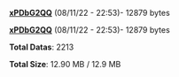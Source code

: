 [**xPDbG2QQ**](/data/xPDbG2QQ.txt) (08/11/22 - 22:53)- 12879 bytes

[**xPDbG2QQ**](/data/xPDbG2QQ.txt) (08/11/22 - 22:53)- 12879 bytes

**Total Datas**: 2213

**Total Size**: 12.90 MB / 12.9 MB